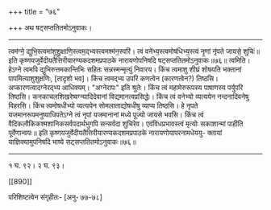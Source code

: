 +++
title = "७६"

+++
अथ षट्सप्ततितमोऽनुवाकः।
________________________
त्वम॑ग्ने॒ द्युभि॒स्त्वमा॑शुशु॒क्षाणि॒स्त्वम॒द्भ्यस्त्वमश्म॑न॒स्परि॑।
त्वं वने॑भ्य॒स्त्वमोष॑धिभ्य॒स्त्वं नृ॒णां नृ॑पते जायसे॒ शुचिः॑॥
इति कृष्णयजुर्वेदीयतैत्तिरीयारण्यकदशमप्रपाठके नारायणोपनिषदि
षट्सप्ततितमोऽनुवाकः॥७६॥
त्वमिति। हेऽग्ने त्वमपि द्युभिरुत्तमकान्तिभिः सहितः सन्नस्मन्मृत्युं निवारय। किंच त्वमाशु शीघ्रं शोषयति भक्तानां पापमित्याशुशुक्षणिः, [तादृशो भव]। किंच त्वमद्भ्य उपरि कणत्वेन (कारणत्वेन?) तिष्ठसि। अप्कारणत्वादग्नेरद्भ्य आधिक्यम्। "अग्नेरापः" इति श्रुतेः। किंच त्वं महामेरुरूपस्य पाषाणस्य पर्युपरि तिष्ठसि। कनकाचलशिखरेष्वग्न्यादिदेवानां विद्यमानत्वप्रसिद्धेः। किंच त्वं वनेभ्यो व्यत्ययेन नन्दनादिवनेषु विहरसि। किंच त्वमोषधीभ्यो व्यत्ययेन सोमलाताद्योषधीषु व्याप्य तिष्ठसि। हे नृपते यजमानरूपमनुष्याधिपतेऽग्ने त्वं नृपां यजमानानां मध्ये पूज्यो जायसे भवसि। किंच त्वं वैदिकलौकिकश्मशानिकसर्वपदार्थभुगपि सन्सर्वदा शुचिरेव। एवंविधप्रभावस्त्वं मृत्योः सकाशान्मां पाहीति पूर्वेणान्वयः॥
इति कृष्णयजुर्वेदीयतैत्तिरीयारण्यकदशमप्रपाठके नारायणोयापरनामधेययु-
क्तायां याज्ञिक्यामुपनिषदि भाष्ये सट्सप्ततितमोऽनुवाकः॥७६॥
________________________
१ घ. ९२। २ घ. ९३।

[[890]]

परिशिष्टत्वेन संगृहीतः- [अनु॰ ७७-७८]
